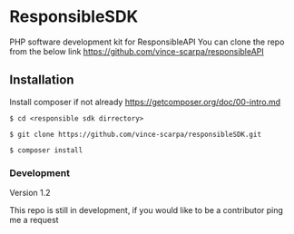 # ResponsibleSDK
PHP software development kit for ResponsibleAPI
You can clone the repo from the below link
https://github.com/vince-scarpa/responsibleAPI

## Installation
Install composer if not already
  https://getcomposer.org/doc/00-intro.md
```
$ cd <responsible sdk dirrectory>
```
```
$ git clone https://github.com/vince-scarpa/responsibleSDK.git
```
```
$ composer install
```
### Development
Version 1.2

This repo is still in development, if you would like to be a contributor ping me a request
